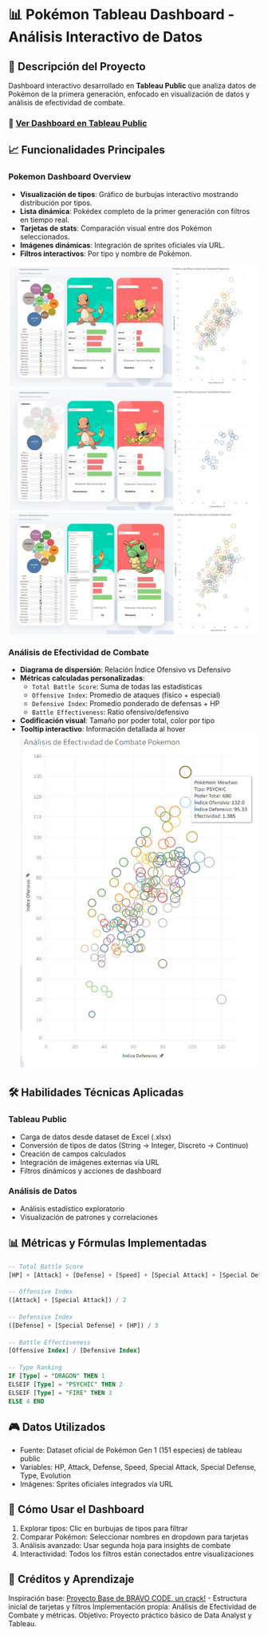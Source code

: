 # 📊 Pokémon Tableau Dashboard - Análisis Interactivo de Datos

## 🎯 Descripción del Proyecto
Dashboard interactivo desarrollado en **Tableau Public** que analiza datos de Pokémon de la primera generación, enfocado en visualización de datos y análisis de efectividad de combate.

### 🔗 [Ver Dashboard en Tableau Public](TU_LINK_AQUI)

## 📈 Funcionalidades Principales

### **Pokemon Dashboard Overview**
- **Visualización de tipos**: Gráfico de burbujas interactivo mostrando distribución por tipos.
- **Lista dinámica**: Pokédex completo de la primer generación con filtros en tiempo real.
- **Tarjetas de stats**: Comparación visual entre dos Pokémon seleccionados.
- **Imágenes dinámicas**: Integración de sprites oficiales vía URL.
- **Filtros interactivos**: Por tipo y nombre de Pokémon.

![pic1](pic1.png)
![pic2](pic2.png)
![pic3](pic3.png)
  

### **Análisis de Efectividad de Combate**
- **Diagrama de dispersión**: Relación Índice Ofensivo vs Defensivo
- **Métricas calculadas personalizadas**:
  - `Total Battle Score`: Suma de todas las estadísticas
  - `Offensive Index`: Promedio de ataques (físico + especial)
  - `Defensive Index`: Promedio ponderado de defensas + HP
  - `Battle Effectiveness`: Ratio ofensivo/defensivo
- **Codificación visual**: Tamaño por poder total, color por tipo
- **Tooltip interactivo**: Información detallada al hover
![pic4](pic4.png)

## 🛠️ Habilidades Técnicas Aplicadas

### **Tableau Public**
- Carga de datos desde dataset de Excel (.xlsx)
- Conversión de tipos de datos (String → Integer, Discreto → Continuo)
- Creación de campos calculados
- Integración de imágenes externas vía URL
- Filtros dinámicos y acciones de dashboard

### **Análisis de Datos**
- Análisis estadístico exploratorio
- Visualización de patrones y correlaciones

## 📊 Métricas y Fórmulas Implementadas

```sql
-- Total Battle Score
[HP] + [Attack] + [Defense] + [Speed] + [Special Attack] + [Special Defense]

-- Offensive Index  
([Attack] + [Special Attack]) / 2

-- Defensive Index
([Defense] + [Special Defense] + [HP]) / 3

-- Battle Effectiveness
[Offensive Index] / [Defensive Index]

-- Type Ranking
IF [Type] = "DRAGON" THEN 1 
ELSEIF [Type] = "PSYCHIC" THEN 2 
ELSEIF [Type] = "FIRE" THEN 3 
ELSE 4 END
```
## 🎮 Datos Utilizados

- Fuente: Dataset oficial de Pokémon Gen 1 (151 especies) de tableau public
- Variables: HP, Attack, Defense, Speed, Special Attack, Special Defense, Type, Evolution
- Imágenes: Sprites oficiales integrados vía URL

## 🚀 Cómo Usar el Dashboard

1. Explorar tipos: Clic en burbujas de tipos para filtrar
2. Comparar Pokémon: Seleccionar nombres en dropdown para tarjetas
3. Análisis avanzado: Usar segunda hoja para insights de combate
4. Interactividad: Todos los filtros están conectados entre visualizaciones

## 📝 Créditos y Aprendizaje

Inspiración base: [Proyecto Base de BRAVO CODE, un crack!](https://www.youtube.com/watch?v=8YrsJO_XAI8) - Estructura inicial de tarjetas y filtros
Implementación propia: Análisis de Efectividad de Combate y métricas.
Objetivo: Proyecto práctico básico de Data Analyst y Tableau.
